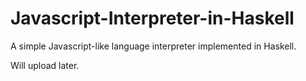 # Javascript-Interpreter-in-Haskell
A simple Javascript-like language interpreter implemented in Haskell.

Will upload later. 
